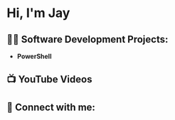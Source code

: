 <h1>Hi, I'm Jay</h1>

<h2>👨‍💻 Software Development Projects:</h2>


- <b>PowerShell</b>

<h2>📺 YouTube Videos</h2>

<h2> 🤳 Connect with me:</h2>

